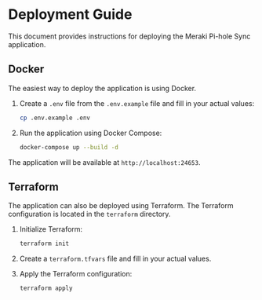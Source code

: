 # Deployment Guide

This document provides instructions for deploying the Meraki Pi-hole Sync application.

## Docker

The easiest way to deploy the application is using Docker.

1.  Create a `.env` file from the `.env.example` file and fill in your actual values:
    ```bash
    cp .env.example .env
    ```

2.  Run the application using Docker Compose:
    ```bash
    docker-compose up --build -d
    ```

The application will be available at `http://localhost:24653`.

## Terraform

The application can also be deployed using Terraform. The Terraform configuration is located in the `terraform` directory.

1.  Initialize Terraform:
    ```bash
    terraform init
    ```

2.  Create a `terraform.tfvars` file and fill in your actual values.

3.  Apply the Terraform configuration:
    ```bash
    terraform apply
    ```
